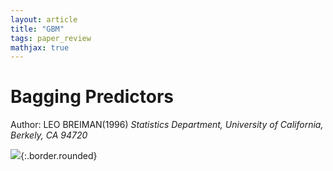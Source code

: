 ```yaml
---
layout: article
title: "GBM"
tags: paper_review
mathjax: true
---
```


# Bagging Predictors
Author: LEO BREIMAN(1996)
*Statistics Department, University of California, Berkely, CA 94720*
<!--more-->

![](/assets/BaggingPredictors/2020-09-03-Bagging-Predictor-8fd472ae.png){:.border.rounded}
